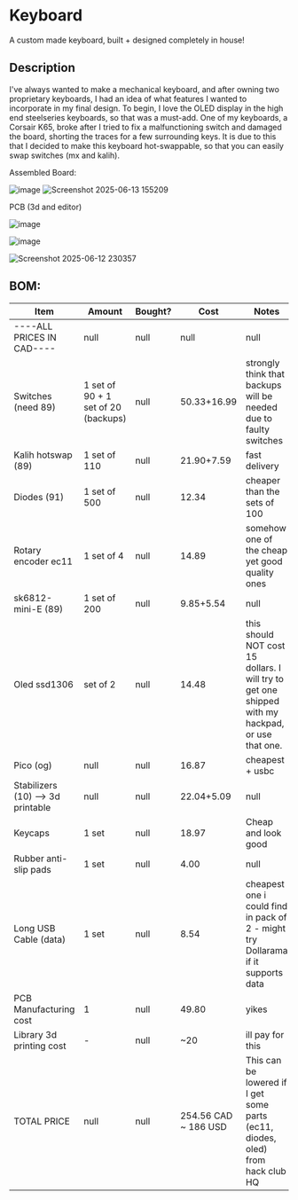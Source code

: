 # Keyboard
A custom made keyboard, built + designed completely in house! 

## Description
I've always wanted to make a mechanical keyboard, and after owning two proprietary keyboards, I had an idea of what features I wanted to incorporate in my final design. To begin, I love the OLED display in the high end steelseries keyboards, so that was a must-add. One of my keyboards, a Corsair K65, broke after I tried to fix a malfunctioning switch and damaged the board, shorting the traces for a few surrounding keys. It is due to this that I decided to make this keyboard hot-swappable, so that you can easily swap switches (mx and kalih). 

Assembled Board:

![image](https://github.com/user-attachments/assets/96314946-40e0-4cc4-90c5-58accdf9855d)
![Screenshot 2025-06-13 155209](https://github.com/user-attachments/assets/2fb8cdb9-6dff-47d4-8d1d-1af1cc0c949b)

PCB (3d and editor)

![image](https://github.com/user-attachments/assets/55e41f4b-56f4-427e-9fce-d07670d0b0bb)

![image](https://github.com/user-attachments/assets/b4fdc701-929d-49c5-a624-65f93a84e46d)

![Screenshot 2025-06-12 230357](https://github.com/user-attachments/assets/cd3a7c39-a499-4f46-84cc-f2c2c7571e5d)


## BOM:

| Item                            | Amount                                   | Bought? | Cost       | Notes                                                                                                 | Link                                                                                                                                                                                                                                                 |
|---------------------------------|------------------------------------------|---------|------------|-------------------------------------------------------------------------------------------------------|------------------------------------------------------------------------------------------------------------------------------------------------------------------------------------------------------------------------------------------------------|
| ----ALL PRICES IN CAD----       | null                                      | null     | null        | null                                                                                                   | ----ALL PRICES IN CAD----                                                                                                                                                                                                                           |
| Switches (need 89)             | 1 set of 90 + 1 set of 20 (backups)      | null     | 50.33+16.99| strongly think that backups will be needed due to faulty switches                                    | https://www.amazon.ca/dp/B07X3WKM54?th=1                                                                                                                                                                                                             |
| Kalih hotswap (89)            | 1 set of 110                             | null     | 21.90+7.59 | fast delivery                                                                                         | https://www.amazon.ca/dp/B0BVH3SVHW                                                                                                                                                                                                                 |
| Diodes (91)                    | 1 set of 500                             | null     | 12.34      | cheaper than the sets of 100                                                                         | https://www.amazon.ca/dp/B0CP9LXW6J                                                                                                                                                                                                                 |
| Rotary encoder ec11           | 1 set of 4                               | null     | 14.89      | somehow one of the cheap yet good quality ones                                                       | https://www.amazon.ca/dp/B07GFF3F36                                                                                                                                                                                                                 |
| sk6812-mini-E (89)            | 1 set of 200                             | null     | 9.85+5.54  | null                                                                                                   | https://www.amazon.ca/dp/B0CYBP7RBR                                                                                                                                                                                                                 |
| Oled ssd1306                  | set of 2                                 | null     | 14.48      | this should NOT cost 15 dollars. I will try to get one shipped with my hackpad, or use that one.    | https://www.amazon.ca/dp/B0C7L289Y2                                                                                                                                                                                                                 |
| Pico (og)                     | null                                      | null     | 16.87      | cheapest + usbc                                                                                       | https://www.amazon.ca/dp/B0CDLDTV19                                                                                                                                                                                                                 |
| Stabilizers (10) --> 3d printable| null                                    | null     | 22.04+5.09 | null                                                                                                   | https://www.amazon.ca/dp/B0CTHP7F8M                                                                                                                                                                                                                 |
| Keycaps                        | 1 set                                    | null     | 18.97      | Cheap and look good                                                                                   | https://www.amazon.ca/dp/B0CNXLW2MP                                                                                                                                                                                                                 |
| Rubber anti-slip pads         | 1 set                                    | null     | 4.00       | null                                                                                                   | local dollarama                                                                                                                                                                                                                                     |
| Long USB Cable (data)         | 1 set                                    | null     | 8.54       | cheapest one i could find in pack of 2 - might try Dollarama if it supports data                     | https://www.amazon.ca/dp/B089DM4KDW                                                                                                                                                                                                                 |
| PCB Manufacturing cost        | 1                                        | null     | 49.80      | yikes                                                                                                 | null                                                                                                                                                                                                                                                  |
| Library 3d printing cost      | -                                        | null     | ~20        | ill pay for this                                                                                      | null                                                                                                                                                                                                                                                  |
| TOTAL PRICE                   | null                                      | null     | 254.56 CAD ~ 186 USD     | This can be lowered if I get some parts (ec11, diodes, oled) from hack club HQ                        | null                                                                                                                                                                                                                                                 |
